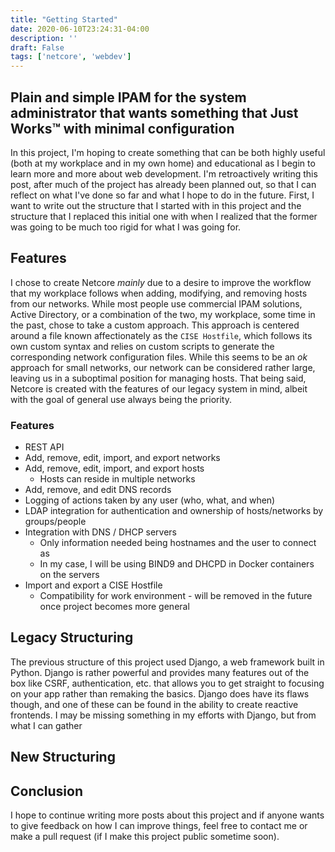 ```yaml
---
title: "Getting Started"
date: 2020-06-10T23:24:31-04:00
description: ''
draft: False
tags: ['netcore', 'webdev']
---
```


## Plain and simple IPAM for the system administrator that wants something that Just Works™️ with minimal configuration

In this project, I'm hoping to create something that can be both highly useful (both at my workplace and in my own home) and educational as I begin to learn more and more about web development. I'm retroactively writing this post, after much of the project has already been planned out, so that I can reflect on what I've done so far and what I hope to do in the future. First, I want to write out the structure that I started with in this project and the structure that I replaced this initial one with when I realized that the former was going to be much too rigid for what I was going for.

## Features

I chose to create Netcore *mainly* due to a desire to improve the workflow that my workplace follows when adding, modifying, and removing hosts from our networks. While most people use commercial IPAM solutions, Active Directory, or a combination of the two, my workplace, some time in the past, chose to take a custom approach. This approach is centered around a file known affectionately as the `CISE Hostfile`, which follows its own custom syntax and relies on custom scripts to generate the corresponding network configuration files. While this seems to be an *ok* approach for small networks, our network can be considered rather large, leaving us in a suboptimal position for managing hosts. That being said, Netcore is created with the features of our legacy system in mind, albeit with the goal of general use always being the priority.

### Features

- REST API
- Add, remove, edit, import, and export networks
- Add, remove, edit, import, and export hosts
  - Hosts can reside in multiple networks
- Add, remove, and edit DNS records
- Logging of actions taken by any user (who, what, and when)
- LDAP integration for authentication and ownership of hosts/networks by groups/people
- Integration with DNS / DHCP servers
  - Only information needed being hostnames and the user to connect as
  - In my case, I will be using BIND9 and DHCPD in Docker containers on the servers
- Import and export a CISE Hostfile
  - Compatibility for work environment - will be removed in the future once project becomes more general

## Legacy Structuring

The previous structure of this project used Django, a web framework built in Python. Django is rather powerful and provides many features out of the box like CSRF, authentication, etc. that allows you to get straight to focusing on your app rather than remaking the basics. Django does have its flaws though, and one of these can be found in the ability to create reactive frontends. I may be missing something in my efforts with Django, but from what I can gather

## New Structuring

## Conclusion

I hope to continue writing more posts about this project and if anyone wants to give feedback on how I can improve things, feel free to contact me or make a pull request (if I make this project public sometime soon).